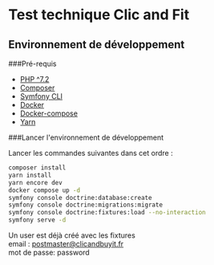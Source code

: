 # Test technique Clic and Fit

## Environnement de développement

###Pré-requis

* <a href="https://www.php.net/manual/fr/mysql-xdevapi.installation.php" target="_blank">PHP ^7.2</a>
* <a href="https://getcomposer.org/download/" target="_blank">Composer</a>
* <a href="https://symfony.com/download" target="_blank">Symfony CLI</a>
* <a href="https://docs.docker.com/get-docker/" target="_blank">Docker</a>
* <a href="https://docs.docker.com/compose/install/" target="_blank">Docker-compose</a>
* <a href="https://classic.yarnpkg.com/en/docs/install" target="_blank">Yarn</a>

###Lancer l'environnement de développement

Lancer les commandes suivantes dans cet ordre :

````bash
composer install
yarn install
yarn encore dev
docker compose up -d
symfony console doctrine:database:create
symfony console doctrine:migrations:migrate
symfony console doctrine:fixtures:load --no-interaction
symfony serve -d
````

Un user est déjà créé avec les fixtures <br>
email : postmaster@clicandbuyit.fr <br>
mot de passe: password